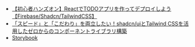 - [【初心者ハンズオン】ReactでTODOアプリを作ってデプロイしよう【Firebase/Shadcn/TailwindCSS】](https://qiita.com/Sicut_study/items/1acf3e5bf16aa70080fc)
- [「スピード」と「こだわり」を両立したい！shadcn/uiとTailwind CSSを活用したゼロからのコンポーネントライブラリ構築](https://product.10x.co.jp/entry/2024/12/17/161718#f-2073ee33)
- [Storybook](https://storybook.js.org/)